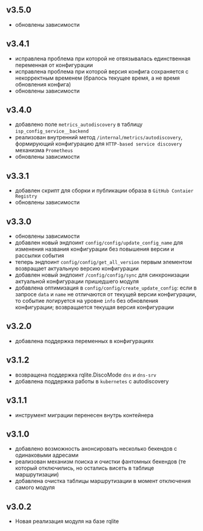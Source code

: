 ## v3.5.0
* обновлены зависимости
## v3.4.1
* исправлена проблема при которой не отвязывалась единственная переменная от конфигурации
* исправлена проблема при которой версия конфига сохраняется с некорректным временем (бралось текущее время, а не время обновления конфига)
* обновлены зависимости
## v3.4.0
* добавлено поле `metrics_autodiscovery` в таблицу `isp_config_service__backend`
* реализован внутренний метод `/internal/metrics/autodiscovery`, формирующий конфигурацию для `HTTP-based service discovery` механизма `Prometheus` 
* обновлены зависимости
## v3.3.1
* добавлен скрипт для сборки и публикации образа в `GitHub Contaier Registry`
* обновлены зависимости
## v3.3.0
* обновлены зависимости
* добавлен новый эндпоинт `config/config/update_config_name` для изменения названия конфигурации без повышения версии и рассылки события
* теперь эндпоинт `config/config/get_all_version` первым элементом возвращает актуальную версию конфигурации
* добавлен новый эндпоинт `/config/config/sync` для синхронизации актуальной конфигурации пришедшего модуля
* добавлена оптимизация в `config/config/create_update_config`: если в запросе `data` и `name` не отличаются от текущей версии конфигурации, то событие логируется на уровне `info` без обновления конфигурации; возвращается текущая версия конфигурации
## v3.2.0
* добавлена поддержка переменных в конфигурациях
## v3.1.2
* возвращена поддержка rqlite.DiscoMode `dns` и `dns-srv`
* добавлена поддержка работы в `kubernetes` c autodiscovery
## v3.1.1
* инструмент миграции перенесен внутрь контейнера
## v3.1.0
* добавлено возможность анонсировать несколько бекендов с одинаковыми адресами
* реализован механизм поиска и очистки фантомных бекендов (те который отключились, но остались висеть в таблице маршрутизации)
* добавлена очистка таблицы маршрутизации в момент отключения самого модуля
## v3.0.2
* Новая реализация модуля на базе rqlite